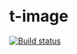 # t-image

[![Build status](https://travis-ci.org/atomelements/t-image.svg?branch=master)](https://travis-ci.org/atomelements/t-image)
